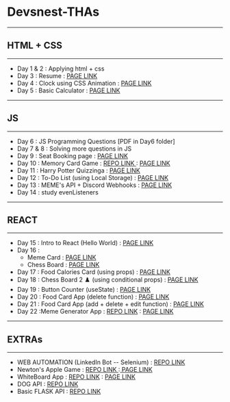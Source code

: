 # Devsnest-THAs

---

## HTML + CSS

---

<ul>
<li>Day 1 & 2 : Applying html + css</li>
<li>Day 3 : Resume : <a href="https://deepakchaturvedifzd.github.io/Devsnest-Frontend/Day%203%20again/tha.html">PAGE LINK</a></li>
<li>Day 4 : Clock using CSS Animation : <a href="https://deepakchaturvedifzd.github.io/Devsnest-Frontend/Day%204/tha4.html">PAGE LINK</a></li>
<li>Day 5 : Basic Calculator : <a href="https://deepakchaturvedifzd.github.io/Devsnest-Frontend/Day5%20[mahasabha]%20calc/tha.html">PAGE LINK</a></li>
</ul>

---

## JS

---

<ul>
<li>Day 6 : JS Programming Questions [PDF in Day6 folder]</li>
<li>Day 7 & 8 : Solving more questions in JS</li>
<li>Day 9 : Seat Booking page : <a href="https://deepakchaturvedifzd.github.io/Devsnest-Frontend/Day%209/index.html">PAGE LINK</a></li> 
<li>Day 10 : Memory Card Game : <a href="https://github.com/deepakchaturvedifzd/Memory-Game-JS">REPO LINK </a> : <a href="https://deepakchaturvedifzd.github.io/Memory-Game-JS/"> PAGE LINK </a> </li>
<li>Day 11 : Harry Potter Quizzinga : <a href="https://deepakchaturvedifzd.github.io/Devsnest-Frontend/Day%2011/index.html">PAGE LINK</a></li>
<li> Day 12 : To-Do List (using Local Storage) : <a href="https://deepakchaturvedifzd.github.io/Devsnest-Frontend/Day12_ToDoList/index.html">PAGE LINK</a></li>
<li> Day 13 : MEME's API + Discord Webhooks : <a href="https://deepakchaturvedifzd.github.io/Devsnest-Frontend/Day13_APIs/index.html">PAGE LINK</a></li>
<li> Day 14 : study evenListeners</li>
</ul>

---

## REACT

---

<ul>
<li> Day 15 : Intro to React (Hello World) : <a href="https://deepakchaturvedifzd.github.io/Devsnest-Frontend/Day15/index.html">PAGE LINK</a></li>
<li> Day 16 : <ul><li>Meme Card : <a href="https://thedeepakchaturvedi-react-meme-card.netlify.app/">PAGE LINK</a></li><li>Chess Board : <a href="https://thedeepakchaturvedi-react-chess-app.netlify.app/">PAGE LINK</a></li></ul></li>
<li> Day 17 : Food Calories Card (using props) : <a href="https://thedeepakchaturvedi-props-tha17.netlify.app/">PAGE LINK</a></li>
<li> Day 18 : Chess Board 2 ♟️ (using conditional props) : <a href="https://thedeepakchaturvedi-chessboard-2.netlify.app/">PAGE LINK</a></li>
<li> Day 19 : Button Counter (useState) : <a href="https://thedeepakchaturvedi-tha19-usestate.netlify.app/">PAGE LINK</a></li>
<li> Day 20 : Food Card App (delete function) : <a href="https://thedeepakchaturvedi-tha20.netlify.app/">PAGE LINK</a></li>
<li> Day 21 : Food Card App (add + delete + edit function) : <a href="https://thedeepakchaturvedi-tha21.netlify.app/">PAGE LINK</a></li>
<li> Day 22 :Meme Generator App : <a href="https://github.com/deepakchaturvedifzd/Meme-Generator-App">REPO LINK</a> : <a href="https://thedeepakchaturvedi-meme-creator.netlify.app/">PAGE LINK</a></li>
</ul>

---

## EXTRAs

---

<ul>
<li>WEB AUTOMATION (LinkedIn Bot -- Selenium) : <a href="https://github.com/deepakchaturvedifzd/LinkedInBot-Selenium-WebAutomation-">REPO LINK</a></li>
<li>Newton's Apple Game : <a href="https://github.com/deepakchaturvedifzd/NEWTON_JS_GAME"> REPO LINK </a>:<a href="https://deepakchaturvedifzd.github.io/NEWTON_JS_GAME/"> PAGE LINK</a></li>
<li>WhiteBoard App : <a href="https://github.com/deepakchaturvedifzd/whiteboard-app">REPO LINK</a> : <a href="https://deepakchaturvedifzd.github.io/whiteboard-app/WhiteBoard/index.html">PAGE LINK</a></li>
<li>DOG API : <a href="https://github.com/deepakchaturvedifzd/DOG-API-AJAX">REPO LINK</a></li>
<li> Basic FLASK API : <a href="https://github.com/deepakchaturvedifzd/Flask_API_concatenateStrings">REPO LINK</a></li>
</ul>
